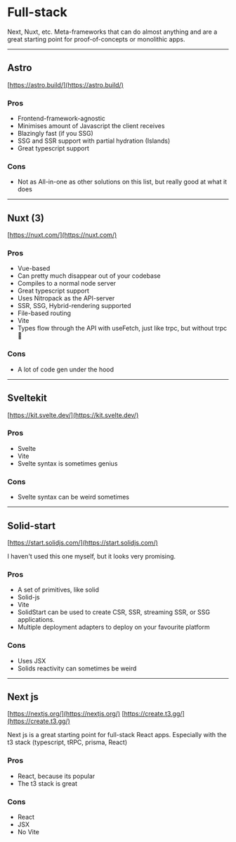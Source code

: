 # Full-stack

Next, Nuxt, etc. Meta-frameworks that can do almost anything and are a great starting point for proof-of-concepts or monolithic apps.

---

## Astro

[https://astro.build/](https://astro.build/)

### Pros

-   Frontend-framework-agnostic
-   Minimises amount of Javascript the client receives
-   Blazingly fast (if you SSG)
-   SSG and SSR support with partial hydration (Islands)
-   Great typescript support

### Cons

-   Not as All-in-one as other solutions on this list, but really good at what it does

---

## Nuxt (3)

[https://nuxt.com/](https://nuxt.com/)

### Pros

-   Vue-based
-   Can pretty much disappear out of your codebase
-   Compiles to a normal node server
-   Great typescript support
-   Uses Nitropack as the API-server
-   SSR, SSG, Hybrid-rendering supported
-   File-based routing
-   Vite
-   Types flow through the API with useFetch, just like trpc, but without trpc 🤯

### Cons

-   A lot of code gen under the hood

---

## Sveltekit

[https://kit.svelte.dev/](https://kit.svelte.dev/)

### Pros

-   Svelte
-   Vite
-   Svelte syntax is sometimes genius

### Cons

-   Svelte syntax can be weird sometimes

---

## Solid-start

[https://start.solidjs.com/](https://start.solidjs.com/)

I haven't used this one myself, but it looks very promising.

### Pros

-   A set of primitives, like solid
-   Solid-js
-   Vite
-   SolidStart can be used to create CSR, SSR, streaming SSR, or SSG applications.
-   Multiple deployment adapters to deploy on your favourite platform

### Cons

-   Uses JSX
-   Solids reactivity can sometimes be weird

---

## Next js

[https://nextjs.org/](https://nextjs.org/)
[https://create.t3.gg/](https://create.t3.gg/)

Next js is a great starting point for full-stack React apps. Especially with the t3 stack (typescript, tRPC, prisma, React)

### Pros

-   React, because its popular
-   The t3 stack is great

### Cons

-   React
-   JSX
-   No Vite
